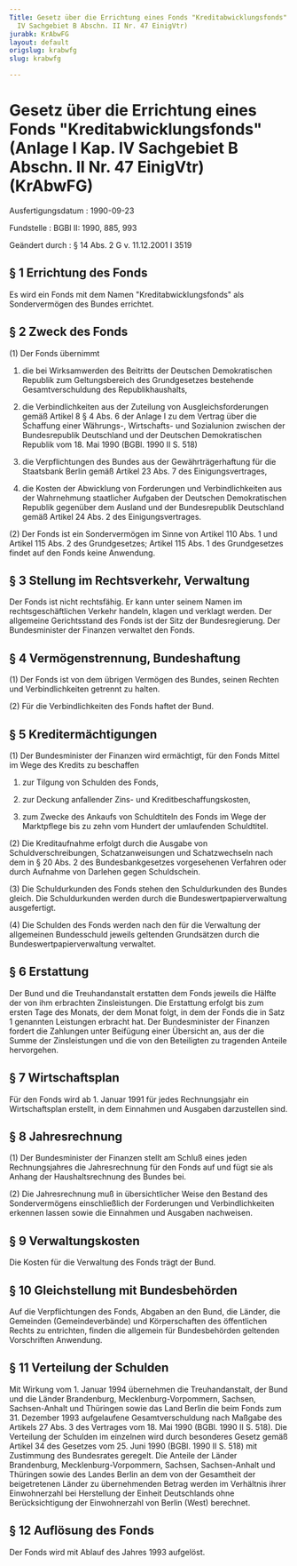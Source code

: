 ```yaml
---
Title: Gesetz über die Errichtung eines Fonds "Kreditabwicklungsfonds" (Anlage I Kap.
  IV Sachgebiet B Abschn. II Nr. 47 EinigVtr)
jurabk: KrAbwFG
layout: default
origslug: krabwfg
slug: krabwfg

---
```


# Gesetz über die Errichtung eines Fonds "Kreditabwicklungsfonds" (Anlage I Kap. IV Sachgebiet B Abschn. II Nr. 47 EinigVtr) (KrAbwFG)

Ausfertigungsdatum
:   1990-09-23

Fundstelle
:   BGBl II: 1990, 885, 993

Geändert durch
:   § 14 Abs. 2 G v. 11.12.2001 I 3519


## § 1 Errichtung des Fonds

Es wird ein Fonds mit dem Namen "Kreditabwicklungsfonds" als
Sondervermögen des Bundes errichtet.


## § 2 Zweck des Fonds

(1) Der Fonds übernimmt

1.  die bei Wirksamwerden des Beitritts der Deutschen Demokratischen
    Republik zum Geltungsbereich des Grundgesetzes bestehende
    Gesamtverschuldung des Republikhaushalts,


2.  die Verbindlichkeiten aus der Zuteilung von Ausgleichsforderungen
    gemäß Artikel 8 § 4 Abs. 6 der Anlage I zu dem Vertrag über die
    Schaffung einer Währungs-, Wirtschafts- und Sozialunion zwischen der
    Bundesrepublik Deutschland und der Deutschen Demokratischen Republik
    vom 18. Mai 1990 (BGBl. 1990 II S. 518)


3.  die Verpflichtungen des Bundes aus der Gewährträgerhaftung für die
    Staatsbank Berlin gemäß Artikel 23 Abs. 7 des Einigungsvertrages,


4.  die Kosten der Abwicklung von Forderungen und Verbindlichkeiten aus
    der Wahrnehmung staatlicher Aufgaben der Deutschen Demokratischen
    Republik gegenüber dem Ausland und der Bundesrepublik Deutschland
    gemäß Artikel 24 Abs. 2 des Einigungsvertrages.




(2) Der Fonds ist ein Sondervermögen im Sinne von Artikel 110 Abs. 1
und Artikel 115 Abs. 2 des Grundgesetzes; Artikel 115 Abs. 1 des
Grundgesetzes findet auf den Fonds keine Anwendung.


## § 3 Stellung im Rechtsverkehr, Verwaltung

Der Fonds ist nicht rechtsfähig. Er kann unter seinem Namen im
rechtsgeschäftlichen Verkehr handeln, klagen und verklagt werden. Der
allgemeine Gerichtsstand des Fonds ist der Sitz der Bundesregierung.
Der Bundesminister der Finanzen verwaltet den Fonds.


## § 4 Vermögenstrennung, Bundeshaftung

(1) Der Fonds ist von dem übrigen Vermögen des Bundes, seinen Rechten
und Verbindlichkeiten getrennt zu halten.

(2) Für die Verbindlichkeiten des Fonds haftet der Bund.


## § 5 Kreditermächtigungen

(1) Der Bundesminister der Finanzen wird ermächtigt, für den Fonds
Mittel im Wege des Kredits zu beschaffen

1.  zur Tilgung von Schulden des Fonds,


2.  zur Deckung anfallender Zins- und Kreditbeschaffungskosten,


3.  zum Zwecke des Ankaufs von Schuldtiteln des Fonds im Wege der
    Marktpflege bis zu zehn vom Hundert der umlaufenden Schuldtitel.




(2) Die Kreditaufnahme erfolgt durch die Ausgabe von
Schuldverschreibungen, Schatzanweisungen und Schatzwechseln nach dem
in § 20 Abs. 2 des Bundesbankgesetzes vorgesehenen Verfahren oder
durch Aufnahme von Darlehen gegen Schuldschein.

(3) Die Schuldurkunden des Fonds stehen den Schuldurkunden des Bundes
gleich. Die Schuldurkunden werden durch die Bundeswertpapierverwaltung
ausgefertigt.

(4) Die Schulden des Fonds werden nach den für die Verwaltung der
allgemeinen Bundesschuld jeweils geltenden Grundsätzen durch die
Bundeswertpapierverwaltung verwaltet.


## § 6 Erstattung

Der Bund und die Treuhandanstalt erstatten dem Fonds jeweils die
Hälfte der von ihm erbrachten Zinsleistungen. Die Erstattung erfolgt
bis zum ersten Tage des Monats, der dem Monat folgt, in dem der Fonds
die in Satz 1 genannten Leistungen erbracht hat. Der Bundesminister
der Finanzen fordert die Zahlungen unter Beifügung einer Übersicht an,
aus der die Summe der Zinsleistungen und die von den Beteiligten zu
tragenden Anteile hervorgehen.


## § 7 Wirtschaftsplan

Für den Fonds wird ab 1. Januar 1991 für jedes Rechnungsjahr ein
Wirtschaftsplan erstellt, in dem Einnahmen und Ausgaben darzustellen
sind.


## § 8 Jahresrechnung

(1) Der Bundesminister der Finanzen stellt am Schluß eines jeden
Rechnungsjahres die Jahresrechnung für den Fonds auf und fügt sie als
Anhang der Haushaltsrechnung des Bundes bei.

(2) Die Jahresrechnung muß in übersichtlicher Weise den Bestand des
Sondervermögens einschließlich der Forderungen und Verbindlichkeiten
erkennen lassen sowie die Einnahmen und Ausgaben nachweisen.


## § 9 Verwaltungskosten

Die Kosten für die Verwaltung des Fonds trägt der Bund.


## § 10 Gleichstellung mit Bundesbehörden

Auf die Verpflichtungen des Fonds, Abgaben an den Bund, die Länder,
die Gemeinden (Gemeindeverbände) und Körperschaften des öffentlichen
Rechts zu entrichten, finden die allgemein für Bundesbehörden
geltenden Vorschriften Anwendung.


## § 11 Verteilung der Schulden

Mit Wirkung vom 1. Januar 1994 übernehmen die Treuhandanstalt, der
Bund und die Länder Brandenburg, Mecklenburg-Vorpommern, Sachsen,
Sachsen-Anhalt und Thüringen sowie das Land Berlin die beim Fonds zum
31\. Dezember 1993 aufgelaufene Gesamtverschuldung nach Maßgabe des
Artikels 27 Abs. 3 des Vertrages vom 18. Mai 1990 (BGBl. 1990 II S.
518). Die Verteilung der Schulden im einzelnen wird durch besonderes
Gesetz gemäß Artikel 34 des Gesetzes vom 25. Juni 1990 (BGBl. 1990 II
S. 518) mit Zustimmung des Bundesrates geregelt. Die Anteile der
Länder Brandenburg, Mecklenburg-Vorpommern, Sachsen, Sachsen-Anhalt
und Thüringen sowie des Landes Berlin an dem von der Gesamtheit der
beigetretenen Länder zu übernehmenden Betrag werden im Verhältnis
ihrer Einwohnerzahl bei Herstellung der Einheit Deutschlands ohne
Berücksichtigung der Einwohnerzahl von Berlin (West) berechnet.


## § 12 Auflösung des Fonds

Der Fonds wird mit Ablauf des Jahres 1993 aufgelöst.

